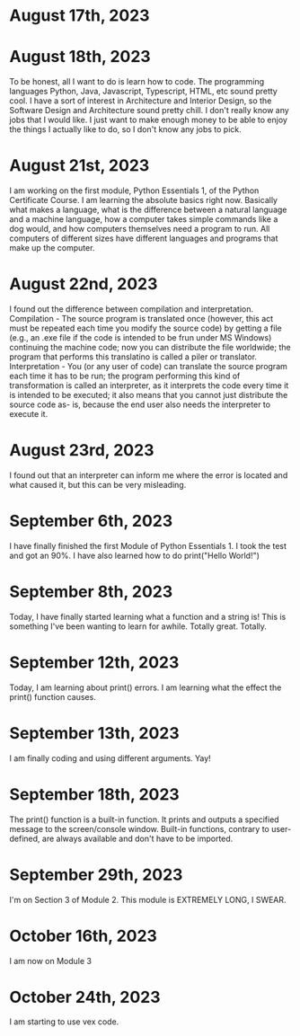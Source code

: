 # August 17th, 2023
# August 18th, 2023
To be honest, all I want to do is learn how to code. The programming languages Python, Java, Javascript, Typescript, HTML, etc sound pretty cool. I have a sort of interest in Architecture and Interior Design, so the Software Design and Architecture sound pretty chill. I don't really know any jobs that I would like. I just want to make enough money to be able to enjoy the things I actually like to do, so I don't know any jobs to pick.
# August 21st, 2023
I am working on the first module, Python Essentials 1, of the Python Certificate Course. I am learning the absolute basics right now. Basically what makes a language, what is the difference between a natural language and a machine language, how a computer takes simple commands like a dog would, and how computers themselves need a program to run. All computers of different sizes have different languages and programs that make up the computer. 
# August 22nd, 2023
I found out the difference between compilation and interpretation. 
Compilation - The source program is translated once (however, this act must be repeated each time you modify the source code) by getting a file (e.g., an .exe file if the code is intended to be frun under MS Windows)  continuing the machine code; now you can distribute the file worldwide; the program that performs this translatino is called a piler or translator. 
Interpretation - You (or any user of code) can translate the source program each time it has to be run; the program performing this kind of transformation is called an interpreter, as it interprets the code every time it is intended to be executed; it also means that you cannot just distribute the source code as- is, because the end user also needs the interpreter to execute it. 
# August 23rd, 2023
I found out that an interpreter can inform me where the error is located and what caused it, but this can be very misleading. 
# September 6th, 2023
I have finally finished the first Module of Python Essentials 1. I took the test and got an 90%. I have also learned how to do 
print("Hello World!")
# September 8th, 2023
Today, I have finally started learning what a function and a string is! This is something I've been wanting to learn for awhile. Totally great. Totally. 
# September 12th, 2023
Today, I am learning about print() errors.  I am learning what the effect the print() function causes. 
# September 13th, 2023
I am finally coding and using different arguments. Yay!
# September 18th, 2023
The print() function is a built-in function. It prints and outputs a specified message to the screen/console window. Built-in functions, contrary to user-defined, are always available and don't have to be imported. 
# September 29th, 2023
I'm on Section 3 of Module 2. This module is EXTREMELY LONG, I SWEAR.
# October 16th, 2023 
I am now on Module 3
# October 24th, 2023
I am starting to use vex code.

